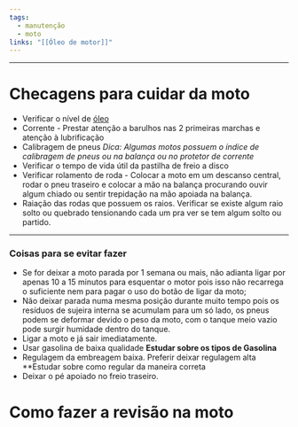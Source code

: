 ```yaml
---
tags:
  - manutenção
  - moto
links: "[[Óleo de motor]]"
---
```

---

# Checagens para cuidar da moto

* Verificar o nível de [óleo](obsidian://open?vault=Obsidian%20Vault&file=2.%20Areas%2FMec%C3%A2nica%2FTipos%20de%20%C3%B3leos%20automotivos)
* Corrente - Prestar atenção a barulhos nas 2 primeiras marchas e atenção à lubrificação
* Calibragem de pneus *Dica: Algumas motos possuem o índice de calibragem de pneus ou na balança ou no protetor de corrente*
* Verificar o tempo de vida útil da pastilha de freio a disco
* Verificar rolamento de roda - Colocar a moto em um descanso central, rodar o pneu traseiro e colocar a mão na balança procurando ouvir algum chiado ou sentir trepidação na mão apoiada na balança.
* Raiação das rodas que possuem os raios. Verificar se existe algum raio solto ou quebrado tensionando cada um pra ver se tem algum solto ou partido.
---
### Coisas para se evitar fazer
* Se for deixar a moto parada por 1 semana ou mais, não adianta ligar por apenas 10 a 15 minutos para esquentar o motor pois isso não recarrega o suficiente nem para pagar o uso do botão de ligar da moto;
* Não deixar parada numa mesma posição durante muito tempo pois os resíduos de sujeira interna se acumulam para um só lado, os pneus podem se deformar devido o peso da moto, com o tanque meio vazio pode surgir humidade dentro do tanque.
* Ligar a moto e já sair imediatamente.
* Usar gasolina de baixa qualidade **Estudar sobre os tipos de Gasolina**
* Regulagem da embreagem baixa. Preferir deixar regulagem alta **Estudar sobre como regular da maneira correta
* Deixar o pé apoiado no freio traseiro.


# Como fazer a revisão na moto